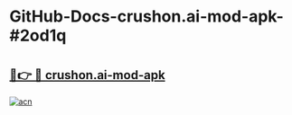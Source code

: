 # GitHub-Docs-crushon.ai-mod-apk-#2od1q

# <h2><a href="https://andorid.site?title=crushon.ai-mod-apk&ref=07A">🔗👉 🔴 crushon.ai-mod-apk</a></h2>

[![acn](https://github.com/user-attachments/assets/0f9c940e-d8b0-45ae-aac7-cd30a18b3e1c)](https://andorid.site?title=crushon.ai-mod-apk&ref=07A)

